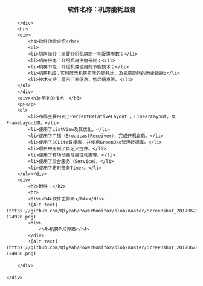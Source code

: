 <div>
		<div>
			<h3 align="center">软件名称：机房能耗监测</h3>

		</div>
		<hr>
		<div>
			<h4>软件功能介绍</h4>
			<ul>
			<li>机房简介：简要介绍机房的一些配置参数；</li>
			<li>机房供电：介绍机房供电系统；</li>
			<li>机房节能：介绍机房使用的节能技术；</li>
			<li>机房PUE：实时展示机房实际的能耗比，及机房能耗的历史数据;</li>
			<li>技术支持：显示厂家信息，售后信息等。</li>
		</ul>
		</div>
		<div><h3>用到的技术：</h3>
		<p></p>
		<ol>
			<li>布局主要用到了PercentRelativeLayout ，LinearLayout，及FrameLayout等。</li>
			<li>使用了ListView及其优化。</li>
			<li>使用了广播（BroadcastReceiver），完成开机自启。</li>
			<li>使用了SQLite数据库，并使用GreenDao管理数据库。</li>
			<li>项目中用到了自定义控件。</li>
			<li>使用了转场动画与属性动画等。</li>
			<li>使用了后台服务（Service）。</li>
			<li>使用了定时任务Timer。</li>
		</ol></div>
		<div>
			<h2>附件：</h2>
			<hr>
			<div><h4>软件主界面</h4></div>
			![Alt text](https://github.com/Qiyeah/PowerMonitor/blob/master/Screenshot_20170628-124920.png)
			<div>
				<h4>机房PUE界面</h4>
			</div>
			![Alt text](https://github.com/Qiyeah/PowerMonitor/blob/master/Screenshot_20170628-124858.png)

		</div>

	</div>
